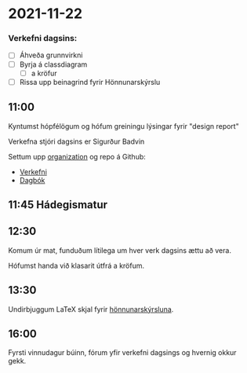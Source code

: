 # 2021-11-22

### Verkefni dagsins:
  - [ ] Áhveða grunnvirkni
  - [ ] Byrja á classdiagram
    - [ ] a kröfur 
  - [ ] Rissa upp beinagrind fyrir Hönnunarskýrslu

## 11:00
Kyntumst hópfélögum og hófum greiningu lýsingar fyrir "design report"

Verkefna stjóri dagsins er Sigurður Badvin

Settum upp [organization](https://github.com/T-113-VLN1-Hopur-18) og repo á Github:
  - [Verkefni](https://github.com/T-113-VLN1-Hopur-18/T-113-VLN1)
  - [Dagbók](https://github.com/T-113-VLN1-Hopur-18/Dagbok)

## 11:45 Hádegismatur

## 12:30

Komum úr mat, funduðum lítilega um hver verk dagsins ættu að vera.

Hófumst handa við klasarit útfrá a kröfum.



## 13:30
Undirbjuggum LaTeX skjal fyrir [hönnunarskýrsluna](https://www.overleaf.com/project/619b905a0aaad625e7a7e49f).

## 16:00

Fyrsti vinnudagur búinn, fórum yfir verkefni dagsings og hvernig okkur gekk.


